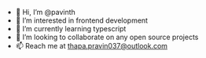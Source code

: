 - 👋 Hi, I’m @pavinth
- 👀 I’m interested in  frontend development
- 🌱 I’m currently learning typescript 
- 💞️ I’m looking to collaborate on any open source projects
- 📫 Reach me at thapa.pravin037@outlook.com

<!---
pavinth/pavinth is a ✨ special ✨ repository because its `README.md` (this file) appears on your GitHub profile.
You can click the Preview link to take a look at your changes.
--->
